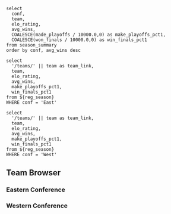 ```reg_season
select
  conf,
  team,
  elo_rating,
  avg_wins,
  COALESCE(made_playoffs / 10000.0,0) as make_playoffs_pct1,
  COALESCE(won_finals / 10000.0,0) as win_finals_pct1
from season_summary
order by conf, avg_wins desc
```

```east_conf
select
  '/teams/' || team as team_link,
  team,
  elo_rating,
  avg_wins,
  make_playoffs_pct1,
  win_finals_pct1
from ${reg_season}
WHERE conf = 'East'
```

```west_conf
select
  '/teams/' || team as team_link,
  team,
  elo_rating,
  avg_wins,
  make_playoffs_pct1,
  win_finals_pct1
from ${reg_season}
WHERE conf = 'West'
```

## Team Browser
### Eastern Conference

<DataTable data={east_conf} link=team_link showLinkCol=false rows=15/>

### Western Conference

<DataTable data={west_conf} link=team_link showLinkCol=false rows=15/>
